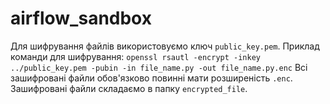 # airflow_sandbox
Для шифрування файлів використовуємо ключ `public_key.pem`. 
Приклад команди для шифрування: `openssl rsautl -encrypt -inkey ../public_key.pem -pubin -in file_name.py -out file_name.py.enc`
Всі зашифровані файли обов'язково повинні мати розширеність `.enc`.
Зашифровані файли складаємо в папку `encrypted_file`.
